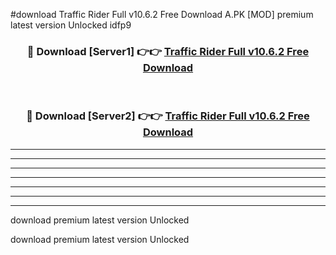 #download Traffic Rider Full v10.6.2 Free Download A.PK [MOD] premium latest version Unlocked idfp9 



<div align="center">
<h3>🔴 Download [Server1] 👉👉 <a href="https://download1apk.web.app/">Traffic Rider Full v10.6.2 Free Download</a></h3><br>

<h3>🔴 Download [Server2] 👉👉 <a href="https://download1apk.web.app/">Traffic Rider Full v10.6.2 Free Download</a></h3>
</div>





----------------------------------------------------------

----------------------------------------------------------

----------------------------------------------------------

----------------------------------------------------------

----------------------------------------------------------

----------------------------------------------------------

----------------------------------------------------------

download premium latest version Unlocked

download premium latest version Unlocked
